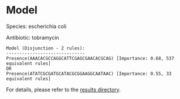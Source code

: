 
# Model

Species: escherichia coli

Antibiotic: tobramycin

```
Model (Disjunction - 2 rules):
------------------------------
Presence(AAACACGCCAGGCATTCGAGCGAACACGCAG) [Importance: 0.68, 537 equivalent rules]
OR
Presence(ATATCGCGATGCATACGCGGAAGGCAATAAC) [Importance: 0.55, 33 equivalent rules]

```

For details, please refer to the [results directory](../../../../../results/scm_b/escherichia+coli/tobramycin/repeat_1/).

